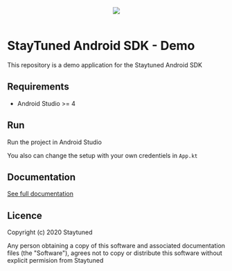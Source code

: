 <div align="center">
  <img src="https://storage.staytuned.io/staytuned/logo-staytuned.svg">
</div>
<br>

# StayTuned Android SDK - Demo

This repository is a demo application for the Staytuned Android SDK

## Requirements

-   Android Studio >= 4

## Run

Run the project in Android Studio

You also can change the setup with your own credentiels in `App.kt`

## Documentation

[See full documentation](https://doc.staytuned.io/)

## Licence

Copyright (c) 2020 Staytuned

Any person obtaining a copy of this software and associated documentation
files (the "Software"), agrees not to copy or distribute this software without
explicit permision from Staytuned
